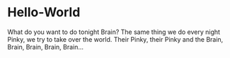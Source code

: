 # Hello-World
What do you want to do tonight Brain?
The same thing we do every night Pinky, we try to take over the world. Their Pinky, their Pinky and the Brain, Brain, Brain, Brain, Brain... 
